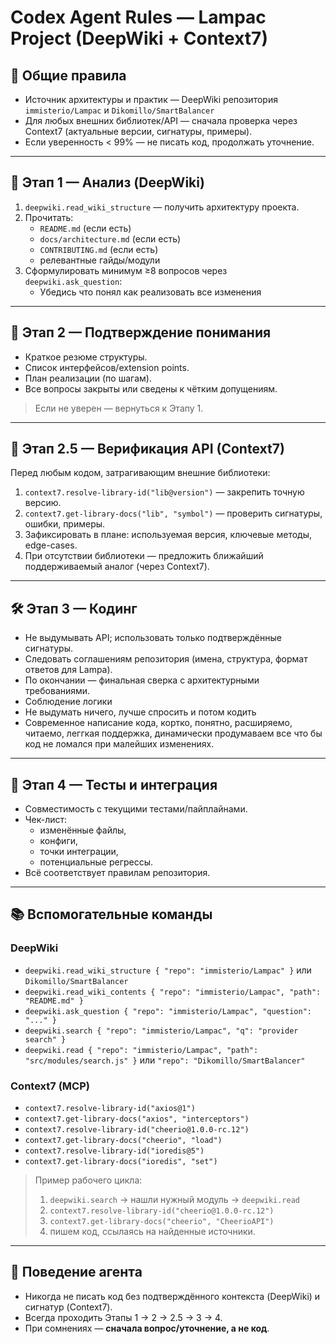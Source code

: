 # Codex Agent Rules — Lampac Project (DeepWiki + Context7)

## 📘 Общие правила
- Источник архитектуры и практик — DeepWiki репозитория `immisterio/Lampac` и `Dikomillo/SmartBalancer`
- Для любых внешних библиотек/API — сначала проверка через Context7 (актуальные версии, сигнатуры, примеры).
- Если уверенность < 99% — не писать код, продолжать уточнение.

---

## 🧭 Этап 1 — Анализ (DeepWiki)
1) `deepwiki.read_wiki_structure` — получить архитектуру проекта.  
2) Прочитать:
   - `README.md` (если есть)
   - `docs/architecture.md` (если есть)
   - `CONTRIBUTING.md` (если есть)
   - релевантные гайды/модули
3) Сформулировать минимум ≥8 вопросов через `deepwiki.ask_question`:
   - Убедись что понял как реализовать все изменения

---

## 🧠 Этап 2 — Подтверждение понимания
- Краткое резюме структуры.
- Список интерфейсов/extension points.
- План реализации (по шагам).
- Все вопросы закрыты или сведены к чётким допущениям.

> Если не уверен — вернуться к Этапу 1.

---

## 🧪 Этап 2.5 — Верификация API (Context7)
Перед любым кодом, затрагивающим внешние библиотеки:
1) `context7.resolve-library-id("lib@version")` — закрепить точную версию.  
2) `context7.get-library-docs("lib", "symbol")` — проверить сигнатуры, ошибки, примеры.  
3) Зафиксировать в плане: используемая версия, ключевые методы, edge-cases.  
4) При отсутствии библиотеки — предложить ближайший поддерживаемый аналог (через Context7).

---

## 🛠 Этап 3 — Кодинг
- Не выдумывать API; использовать только подтверждённые сигнатуры.
- Следовать соглашениям репозитория (имена, структура, формат ответов для Lampa).
- По окончании — финальная сверка с архитектурными требованиями.
- Соблюдение логики
- Не выдумать ничего, лучше спросить и потом кодить
- Современное написание кода, кортко, понятно, расширяемо, читаемо, леггкая поддержка, динамически продумаваем все что бы код не ломался при малейших изменениях.
---

## 🧪 Этап 4 — Тесты и интеграция
- Совместимость с текущими тестами/пайплайнами.
- Чек-лист:
  - изменённые файлы,
  - конфиги,
  - точки интеграции,
  - потенциальные регрессы.
- Всё соответствует правилам репозитория.

---

## 📚 Вспомогательные команды

### DeepWiki 
- `deepwiki.read_wiki_structure { "repo": "immisterio/Lampac" }` или `Dikomillo/SmartBalancer`
- `deepwiki.read_wiki_contents { "repo": "immisterio/Lampac", "path": "README.md" }`
- `deepwiki.ask_question { "repo": "immisterio/Lampac", "question": "..." }`
- `deepwiki.search { "repo": "immisterio/Lampac", "q": "provider search" }`
- `deepwiki.read { "repo": "immisterio/Lampac", "path": "src/modules/search.js" }`
или `"repo": "Dikomillo/SmartBalancer"` 

### Context7 (MCP)
- `context7.resolve-library-id("axios@1")`
- `context7.get-library-docs("axios", "interceptors")`
- `context7.resolve-library-id("cheerio@1.0.0-rc.12")`
- `context7.get-library-docs("cheerio", "load")`
- `context7.resolve-library-id("ioredis@5")`
- `context7.get-library-docs("ioredis", "set")`

> Пример рабочего цикла:  
> 1) `deepwiki.search` → нашли нужный модуль → `deepwiki.read`  
> 2) `context7.resolve-library-id("cheerio@1.0.0-rc.12")`  
> 3) `context7.get-library-docs("cheerio", "CheerioAPI")`  
> 4) пишем код, ссылаясь на найденные источники.

---

## 🤖 Поведение агента
- Никогда не писать код без подтверждённого контекста (DeepWiki) и сигнатур (Context7).
- Всегда проходить Этапы 1 → 2 → 2.5 → 3 → 4.
- При сомнениях — **сначала вопрос/уточнение, а не код**.
